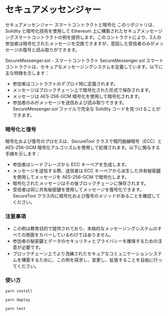 # セキュアメッセンジャー

セキュアメッセンジャー スマートコントラクトと暗号化
このリポジトリは、Solidity と暗号化技術を使用して Ethereum 上に構築されたセキュアメッセージングスマートコントラクトの例を提供します。このコントラクトにより、2人の参加者は暗号化されたメッセージを交換できますが、意図した受信者のみがメッセージの復号と読み取りができます。

SecureMessenger.sol - スマートコントラクト
SecureMessenger.sol スマートコントラクトは、セキュアなメッセージングシステムを定義しています。以下に主な特徴を示します：

- 参加者はコントラクトのデプロイ時に定義されます。
- メッセージはブロックチェーン上で暗号化された形式で保存されます。
- メッセージは AES-256-GCM 暗号化を使用して暗号化されます。
- 参加者のみがメッセージを送信および読み取りできます。
SecureMessenger.sol ファイルで完全な Solidity コードを見つけることができます。

### 暗号化と復号
暗号化および復号のプロセスは、SecureTool クラスで楕円曲線暗号（ECC）と AES-256-GCM 暗号化アルゴリズムを使用して処理されます。以下に関与する手順を示します：

- 参加者はシードフレーズから ECC キーペアを生成します。
- メッセージを送信する際、送信者は ECC キーペアから派生した共有秘密鍵を使用してメッセージを AES-256-GCM で暗号化します。
- 暗号化されたメッセージはその後ブロックチェーンに保存されます。
- 受信者は同じ共有秘密鍵を使用してメッセージを復号化できます。
SecureTool クラス内に暗号化および復号のメソッドがあることを確認してください。

### 注意事項

- この例は教育目的で提供されており、本格的なメッセージングシステムのすべての側面をカバーしているわけではありません。
- 参加者の秘密鍵とデータのセキュリティとプライバシーを確保するための注意が必要です。
- ブロックチェーン上でより洗練されたセキュアなコミュニケーションシステムを構築するために、この例を探求し、変更し、拡張することを自由に行ってください。

### 使い方

```shell
yarn install

yarn deploy

yarn test

